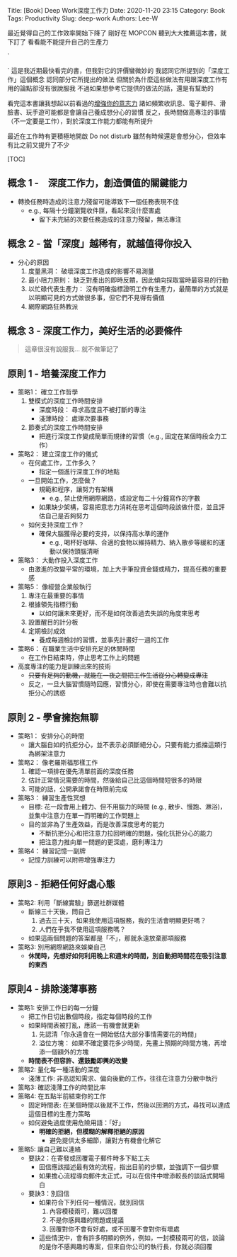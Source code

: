 Title: [Book] Deep Work深度工作力
Date: 2020-11-20 23:15
Category: Book
Tags: Productivity
Slug: deep-work
Authors: Lee-W

最近覺得自己的工作效率開始下降了
剛好在 MOPCON 聽到大大推薦這本書，就下訂了
看看能不能提升自己的生產力

<!--more-->`
`
這是我近期最快看完的書，但我對它的評價蠻微妙的
我認同它所提到的「深度工作」這個概念
認同部分它所提出的做法
但關於為什麼這些做法有用跟深度工作有用的論點卻沒有很說服我
不過如果想參考它提供的做法的話，還是有幫助的

看完這本書讓我想起以前看過的[增強你的意志力]({filename}/posts/book/2016/10-willpower.md)
諸如頻繁收訊息、電子郵件、滑臉書、玩手遊可能都是會讓自己養成想分心的習慣
反之，長時間做高專注的事情（不一定要是工作），對於深度工作能力都能有所提升

最近在工作時有更積極地開啟 Do not disturb
雖然有時候還是會想分心，但效率有比之前又提升了不少

[TOC]

## 概念 1 -　深度工作力，創造價值的關鍵能力
* 轉換任務時造成的注意力殘留可能導致下一個任務表現不佳
    * e.g., 每隔十分鐘瀏覽收件匣，看起來沒什麼害處
        * 留下未完結的次要任務造成的注意力殘留，無法專注

## 概念 2 - 當「深度」越稀有，就越值得你投入
* 分心的原因
    1. 度量黑洞： 破壞深度工作造成的影響不易測量
    2. 最小阻力原則： 缺乏對產出的即時反饋，因此傾向採取當時最容易的行動
    3. 以忙碌代表生產力： 沒有明確指標證明工作有生產力，最簡單的方式就是以明顯可見的方式做很多事，但它們不見得有價值
    4. 網際網路狂熱教派

## 概念 3 - 深度工作力，美好生活的必要條件
> 這章很沒有說服我... 就不做筆記了

## 原則 1 - 培養深度工作力
* 策略1： 確立工作哲學
    1. 雙模式的深度工作時間安排
        * 深度時段： 尋求高度且不被打斷的專注
        * 淺薄時段： 處理次要事務
    2. 節奏式的深度工作時間安排
        * 把進行深度工作變成簡單而規律的習慣（e.g., 固定在某個時段全力工作）
* 策略2： 建立深度工作的儀式
    * 在何處工作，工作多久？
        * 指定一個進行深度工作的地點
    * 一旦開始工作，怎麼做？
        * 規範和程序，讓努力有架構
            * e.g., 禁止使用網際網路，或設定每二十分鐘寫作的字數
        * 如果缺少架構，容易把意志力消耗在思考這個時段該做什麼，並且評估自己是否夠努力
    * 如何支持深度工作？
        * 確保大腦獲得必要的支持，以保持高水準的運作
            * e.g., 喝杯好咖啡、合適的食物以維持精力、納入散步等緩和的運動以保持頭腦清晰
* 策略3： 大動作投入深度工作
    * 由激進的改變平常的環境，加上大手筆投資金錢或精力，提高任務的重要感
* 策略5： 像經營企業般執行
    1. 專注在最重要的事情
    2. 根據領先指標行動
        * 以如何讓未來更好，而不是如何改善過去失誤的角度來思考
    3. 設置醒目的計分板
    4. 定期檢討成效
        * 養成每週檢討的習慣，並事先計畫好一週的工作
* 策略6： 在職業生活中安排充足的休閒時間
    * 在工作日結束時，停止思考工作上的問題
* 高度專注的能力是訓練出來的技術
    * ~~只要有足夠的動機，就能在一夜之間把工作生活從分心轉變成專注~~
    * 反之，一旦大腦習慣隨時回應，習慣分心，即使在需要專注時也會難以抗拒分心的誘惑

## 原則 2 - 學會擁抱無聊
* 策略1： 安排分心的時間
    * 讓大腦自如的抗拒分心，並不表示必須斷絕分心，只要有能力抵擋這類行為綁架注意力
* 策略2： 像老羅斯福那樣工作
    1. 確認一項排在優先清單前面的深度任務
    2. 估計正常情況需要的時間，然後給自己比這個時間短很多的時限
    3. 可能的話，公開承諾會在時限前完成
* 策略3： 練習生產性冥想
    * 目標: 花一段會用上體力、但不用腦力的時間 (e.g., 散步、慢跑、淋浴)，並集中注意力在單一而明確的工作問題上
    * 目的並非為了生產效益，而是改善深度思考的能力
        * 不斷抗拒分心和把注意力拉回明確的問題，強化抗拒分心的能力
        * 把注意力推向單一問題的更深處，磨利專注力
* 策略4： 練習記憶一副牌
    * 記憶力訓練可以附帶增強專注力

## 原則3 - 拒絕任何好處心態
* 策略2: 利用「斷線實驗」篩選社群媒體
    * 斷線三十天後，問自己
        1. 過去三十天，如果我使用這項服務，我的生活會明顯更好嗎？
        2. 人們在乎我不使用這項服務嗎？
    * 如果這兩個問題的答案都是「不」，那就永遠放棄那項服務
* 策略3: 別用網際網路來娛樂自己
    * **休閒時，先想好如何利用晚上和週末的時間，別自動把時間花在吸引注意的東西**

## 原則4 - 排除淺薄事務
* 策略1: 安排工作日的每一分鐘
    * 把工作日切出數個時段，指定每個時段的工作
    * 如果時間表被打亂，應該一有機會就更新
        1. 先認清「你永遠會在一開始低估大部分事情需要花的時間」
        2. 溢位方塊： 如果不確定要花多少時間，先畫上預期的時間方塊，再增添一個額外的方塊
    * **時間表不但容許、還鼓勵即興的改變**
* 策略2: 量化每一種活動的深度
    * 淺薄工作: 非高認知需求、偏向後勤的工作，往往在注意力分散中執行
* 策略3: 確認淺薄工作的時間比率
* 策略4: 在五點半前結束你的工作
    * 固定時間表: 在某個時間以後就不工作，然後以回溯的方式，尋找可以達成這個目標的生產力策略
    * 如何避免過度使用危險用語：「好」
        * **明確的拒絕，但模糊的解釋拒絕的原因**
            * 避免提供太多細節，讓對方有機會化解它
* 策略5: 讓自己難以連絡
    * 要訣2：在寄發或回覆電子郵件時多下點工夫
        * 回信應該描述最有效的流程，指出目前的步驟，並強調下一個步驟
        * 如果擔心流程導向郵件太正式，可以在信件中增添較長的談話式開場白
    *  要訣3：別回信
        * 如果符合下列任何一種情況，就別回信
            1. 內容模稜兩可，難以回覆
            2. 不是你感興趣的問題或提議
            3. 回覆對你不會有好處，或不回覆不會對你有壞處
        * 這些情況中，會有許多明顯的例外，例如，一封模稜兩可的信，談論的是你不感興趣的專案，但來自你公司的執行長，你就必須回覆
